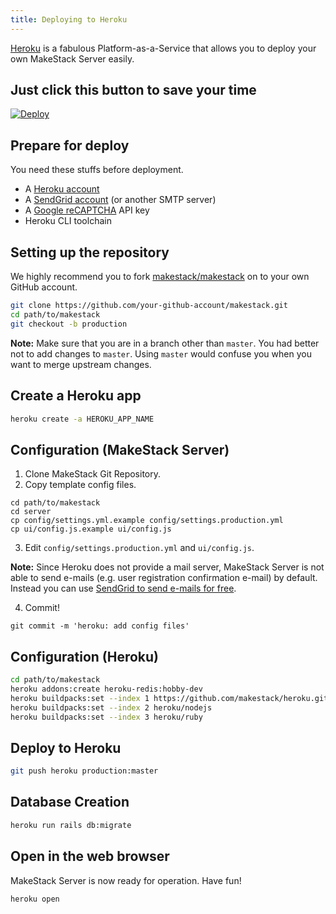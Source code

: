 ```yaml
---
title: Deploying to Heroku
---
```


[Heroku](https://heroku.com) is a fabulous Platform-as-a-Service that
allows you to deploy your own MakeStack Server easily.

Just click this button to save your time
----------------------------------------

[![Deploy](https://www.herokucdn.com/deploy/button.svg)](https://heroku.com/deploy?template=https://github.com/makestack/heroku)


Prepare for deploy
------------------

You need these stuffs before deployment.

- A [Heroku account](https://heroku.com)
- A [SendGrid account](https://sendgrid.com/) (or another SMTP server)
- A [Google reCAPTCHA](https://www.google.com/recaptcha/) API key
- Heroku CLI toolchain


Setting up the repository
--------------------------
We highly recommend you to fork [makestack/makestack](https://github.com/makestack/makestack) on
to your own GitHub account.

```bash
git clone https://github.com/your-github-account/makestack.git
cd path/to/makestack
git checkout -b production
```

**Note:** Make sure that you are in a branch other than `master`. You had better not
to add changes to `master`. Using `master` would confuse you when you want to merge
upstream changes.

Create a Heroku app
--------------------
```bash
heroku create -a HEROKU_APP_NAME
```

Configuration (MakeStack Server)
---------------------------------
1. Clone MakeStack Git Repository.
2. Copy template config files.

```
cd path/to/makestack
cd server
cp config/settings.yml.example config/settings.production.yml
cp ui/config.js.example ui/config.js
```

3. Edit `config/settings.production.yml` and `ui/config.js`.

**Note:** Since Heroku does not provide a mail server, MakeStack Server is not
able to send e-mails (e.g. user registration confirmation e-mail) by default. Instead
you can use [SendGrid to send e-mails for free](https://sendgrid.com/docs/Classroom/Basics/Email_Infrastructure/recommended_smtp_settings.html).

4. Commit!
```
git commit -m 'heroku: add config files'
```

Configuration (Heroku)
-----------------------

```bash
cd path/to/makestack
heroku addons:create heroku-redis:hobby-dev
heroku buildpacks:set --index 1 https://github.com/makestack/heroku.git
heroku buildpacks:set --index 2 heroku/nodejs
heroku buildpacks:set --index 3 heroku/ruby
```

Deploy to Heroku
-----------------
```bash
git push heroku production:master
```

Database Creation
------------------
```bash
heroku run rails db:migrate
```

Open in the web browser
------------------------
MakeStack Server is now ready for operation. Have fun!

```bash
heroku open
```

